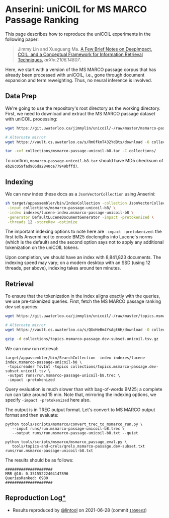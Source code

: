# Anserini: uniCOIL for MS MARCO Passage Ranking

This page describes how to reproduce the uniCOIL experiments in the following paper:

> Jimmy Lin and Xueguang Ma. [A Few Brief Notes on DeepImpact, COIL, and a Conceptual Framework for Information Retrieval Techniques.](https://arxiv.org/abs/2106.14807) _arXiv:2106.14807_.

Here, we start with a version of the MS MARCO passage corpus that has already been processed with uniCOIL, i.e., gone through document expansion and term reweighting.
Thus, no neural inference is involved.


## Data Prep

We're going to use the repository's root directory as the working directory.
First, we need to download and extract the MS MARCO passage dataset with uniCOIL processing:

```bash
wget https://git.uwaterloo.ca/jimmylin/unicoil/-/raw/master/msmarco-passage-unicoil-b8.tar -P collections/

# Alternate mirror
wget https://vault.cs.uwaterloo.ca/s/Rm6fknT432YdBts/download -O collections/msmarco-passage-unicoil-b8.tar

tar -xvf collections/msmarco-passage-unicoil-b8.tar -C collections/
```

To confirm, `msmarco-passage-unicoil-b8.tar` should have MD5 checksum of `eb28c059fad906da2840ce77949bffd7`.


## Indexing

We can now index these docs as a `JsonVectorCollection` using Anserini:

```bash
sh target/appassembler/bin/IndexCollection -collection JsonVectorCollection \
 -input collections/msmarco-passage-unicoil-b8/ \
 -index indexes/lucene-index.msmarco-passage-unicoil-b8 \
 -generator DefaultLuceneDocumentGenerator -impact -pretokenized \
 -threads 12 -storeRaw -optimize
```

The important indexing options to note here are `-impact -pretokenized`: the first tells Anserini not to encode BM25 doclengths into Lucene's norms (which is the default) and the second option says not to apply any additional tokenization on the uniCOIL tokens.

Upon completion, we should have an index with 8,841,823 documents.
The indexing speed may vary; on a modern desktop with an SSD (using 12 threads, per above), indexing takes around ten minutes.


## Retrieval

To ensure that the tokenization in the index aligns exactly with the queries, we use pre-tokenized queries.
First, fetch the MS MARCO passage ranking dev set queries: 

```bash
wget https://git.uwaterloo.ca/jimmylin/unicoil/-/raw/master/topics.msmarco-passage.dev-subset.unicoil.tsv.gz -P collections/

# Alternate mirror
wget https://vault.cs.uwaterloo.ca/s/QGoHeBm4YsAgt6H/download -O collections/topics.msmarco-passage.dev-subset.unicoil.tsv.gz

gzip -d collections/topics.msmarco-passage.dev-subset.unicoil.tsv.gz
```

We can now run retrieval:

```
target/appassembler/bin/SearchCollection -index indexes/lucene-index.msmarco-passage-unicoil-b8 \
 -topicreader TsvInt -topics collections/topics.msmarco-passage.dev-subset.unicoil.tsv \
 -output runs/run.msmarco-passage-unicoil-b8.trec \
 -impact -pretokenized
```

Query evaluation is much slower than with bag-of-words BM25; a complete run can take around 15 min.
Note that, mirroring the indexing options, we specify `-impact -pretokenized` here also.

The output is in TREC output format.
Let's convert to MS MARCO output format and then evaluate:

```
python tools/scripts/msmarco/convert_trec_to_msmarco_run.py \
   --input runs/run.msmarco-passage-unicoil-b8.trec \
   --output runs/run.msmarco-passage-unicoil-b8.txt --quiet

python tools/scripts/msmarco/msmarco_passage_eval.py \
   tools/topics-and-qrels/qrels.msmarco-passage.dev-subset.txt runs/run.msmarco-passage-unicoil-b8.txt
```

The results should be as follows:

```
#####################
MRR @10: 0.35155222404147896
QueriesRanked: 6980
#####################
```


## Reproduction Log[*](reproducibility.md)

+ Results reproduced by [@lintool](https://github.com/lintool) on 2021-06-28 (commit [`1550683`](https://github.com/castorini/anserini/commit/1550683e41cefe89b7e67c0a5f0e147bc70dfcda))
